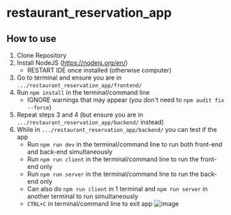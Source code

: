 # restaurant_reservation_app

## How to use

1. Clone Repository
2. Install NodeJS (https://nodejs.org/en/)
   - RESTART IDE once installed (otherwise computer)
3. Go to terminal and ensure you are in `.../restaurant_reservation_app/frontend/`
4. Run `npm install` in the terminal/command line
   - IGNORE warnings that may appear (you don't need to `npm audit fix --force`)
5. Repeat steps 3 and 4 (but ensure you are in `.../restaurant_reservation_app/backend/` instead)
6. While in `.../restaurant_reservation_app/backend/` you can test if the app 
   - Run `npm run dev` in the terminal/command line to run both front-end and back-end simultaneously
   - Run `npm run client` in the terminal/command line to run the front-end only
   - Run `npm run server` in the terminal/command line to run the back-end only
   - Can also do `npm run client` in 1 terminal and `npm run server` in another terminal to run simultaneously
   - `CTRL+C` in terminal/command line to exit app
![image](https://user-images.githubusercontent.com/93362798/202820482-1214f54b-5fc1-48c5-aa71-c3877f4aacf0.png)
